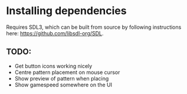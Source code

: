 # Installing dependencies
Requires SDL3, which can be built from source by following instructions here:
https://github.com/libsdl-org/SDL.

## TODO:
- Get button icons working nicely
- Centre pattern placement on mouse cursor
- Show preview of pattern when placing
- Show gamespeed somewhere on the UI
